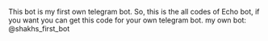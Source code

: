 This bot is my first own telegram bot. So, this is the all codes of Echo bot, if you want you can get this code for your own telegram bot.
my own bot: @shakhs_first_bot
